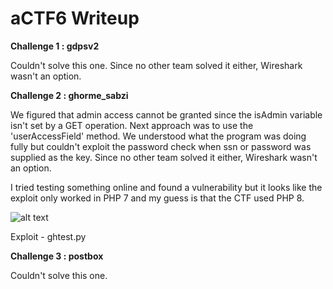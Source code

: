 # aCTF6 Writeup

**Challenge 1 : gdpsv2**

Couldn't solve this one. Since no other team solved it either, Wireshark wasn't an option.

**Challenge 2 : ghorme_sabzi**

We figured that admin access cannot be granted since the isAdmin variable isn't set by a GET operation. Next approach was to use the 'userAccessField' method. We understood what the program was doing fully but couldn't exploit the password check when ssn or password was supplied as the key. Since no other team solved it either, Wireshark wasn't an option. 

I tried testing something online and found a vulnerability but it looks like the exploit only worked in PHP 7 and my guess is that the CTF used PHP 8.

![alt text](https://github.com/hemenduroy/Software-Security/blob/main/aCTF/aCTF6/php.png?raw=true)

Exploit - ghtest.py

**Challenge 3 : postbox**

Couldn't solve this one.